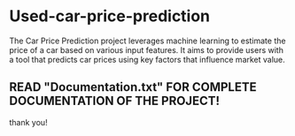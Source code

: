 # Used-car-price-prediction
The Car Price Prediction project leverages machine learning to estimate the price of a car based on various input features. It aims to provide users with a tool that predicts car prices using key factors that influence market value.

## READ "Documentation.txt" FOR COMPLETE DOCUMENTATION OF THE PROJECT!

thank you! 


                
